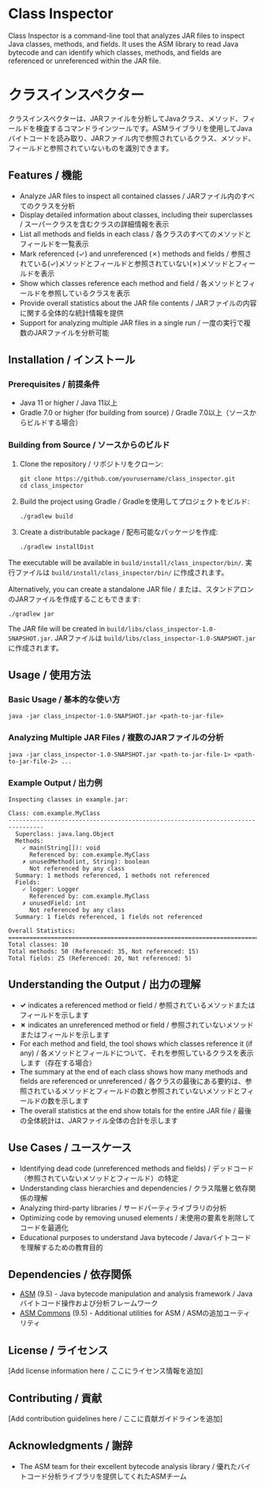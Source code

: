 # Class Inspector

Class Inspector is a command-line tool that analyzes JAR files to inspect Java classes, methods, and fields. It uses the ASM library to read Java bytecode and can identify which classes, methods, and fields are referenced or unreferenced within the JAR file.

# クラスインスペクター

クラスインスペクターは、JARファイルを分析してJavaクラス、メソッド、フィールドを検査するコマンドラインツールです。ASMライブラリを使用してJavaバイトコードを読み取り、JARファイル内で参照されているクラス、メソッド、フィールドと参照されていないものを識別できます。

## Features / 機能

- Analyze JAR files to inspect all contained classes / JARファイル内のすべてのクラスを分析
- Display detailed information about classes, including their superclasses / スーパークラスを含むクラスの詳細情報を表示
- List all methods and fields in each class / 各クラスのすべてのメソッドとフィールドを一覧表示
- Mark referenced (✓) and unreferenced (✗) methods and fields / 参照されている(✓)メソッドとフィールドと参照されていない(✗)メソッドとフィールドを表示
- Show which classes reference each method and field / 各メソッドとフィールドを参照しているクラスを表示
- Provide overall statistics about the JAR file contents / JARファイルの内容に関する全体的な統計情報を提供
- Support for analyzing multiple JAR files in a single run / 一度の実行で複数のJARファイルを分析可能

## Installation / インストール

### Prerequisites / 前提条件

- Java 11 or higher / Java 11以上
- Gradle 7.0 or higher (for building from source) / Gradle 7.0以上（ソースからビルドする場合）

### Building from Source / ソースからのビルド

1. Clone the repository / リポジトリをクローン:
   ```
   git clone https://github.com/yourusername/class_inspector.git
   cd class_inspector
   ```

2. Build the project using Gradle / Gradleを使用してプロジェクトをビルド:
   ```
   ./gradlew build
   ```

3. Create a distributable package / 配布可能なパッケージを作成:
   ```
   ./gradlew installDist
   ```

The executable will be available in `build/install/class_inspector/bin/`.
実行ファイルは `build/install/class_inspector/bin/` に作成されます。

Alternatively, you can create a standalone JAR file / または、スタンドアロンのJARファイルを作成することもできます:
```
./gradlew jar
```

The JAR file will be created in `build/libs/class_inspector-1.0-SNAPSHOT.jar`.
JARファイルは `build/libs/class_inspector-1.0-SNAPSHOT.jar` に作成されます。

## Usage / 使用方法

### Basic Usage / 基本的な使い方

```
java -jar class_inspector-1.0-SNAPSHOT.jar <path-to-jar-file>
```

### Analyzing Multiple JAR Files / 複数のJARファイルの分析

```
java -jar class_inspector-1.0-SNAPSHOT.jar <path-to-jar-file-1> <path-to-jar-file-2> ...
```

### Example Output / 出力例

```
Inspecting classes in example.jar:

Class: com.example.MyClass
--------------------------------------------------------------------------------
  Superclass: java.lang.Object
  Methods:
    ✓ main(String[]): void
      Referenced by: com.example.MyClass
    ✗ unusedMethod(int, String): boolean
      Not referenced by any class
  Summary: 1 methods referenced, 1 methods not referenced
  Fields:
    ✓ logger: Logger
      Referenced by: com.example.MyClass
    ✗ unusedField: int
      Not referenced by any class
  Summary: 1 fields referenced, 1 fields not referenced

Overall Statistics:
================================================================================
Total classes: 10
Total methods: 50 (Referenced: 35, Not referenced: 15)
Total fields: 25 (Referenced: 20, Not referenced: 5)
```

## Understanding the Output / 出力の理解

- **✓** indicates a referenced method or field / 参照されているメソッドまたはフィールドを示します
- **✗** indicates an unreferenced method or field / 参照されていないメソッドまたはフィールドを示します
- For each method and field, the tool shows which classes reference it (if any) / 各メソッドとフィールドについて、それを参照しているクラスを表示します（存在する場合）
- The summary at the end of each class shows how many methods and fields are referenced or unreferenced / 各クラスの最後にある要約は、参照されているメソッドとフィールドの数と参照されていないメソッドとフィールドの数を示します
- The overall statistics at the end show totals for the entire JAR file / 最後の全体統計は、JARファイル全体の合計を示します

## Use Cases / ユースケース

- Identifying dead code (unreferenced methods and fields) / デッドコード（参照されていないメソッドとフィールド）の特定
- Understanding class hierarchies and dependencies / クラス階層と依存関係の理解
- Analyzing third-party libraries / サードパーティライブラリの分析
- Optimizing code by removing unused elements / 未使用の要素を削除してコードを最適化
- Educational purposes to understand Java bytecode / Javaバイトコードを理解するための教育目的

## Dependencies / 依存関係

- [ASM](https://asm.ow2.io/) (9.5) - Java bytecode manipulation and analysis framework / Javaバイトコード操作および分析フレームワーク
- [ASM Commons](https://asm.ow2.io/) (9.5) - Additional utilities for ASM / ASMの追加ユーティリティ

## License / ライセンス

[Add license information here / ここにライセンス情報を追加]

## Contributing / 貢献

[Add contribution guidelines here / ここに貢献ガイドラインを追加]

## Acknowledgments / 謝辞

- The ASM team for their excellent bytecode analysis library / 優れたバイトコード分析ライブラリを提供してくれたASMチーム

